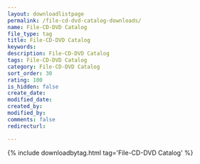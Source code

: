 ```yaml
---
layout: downloadlistpage
permalink: /file-cd-dvd-catalog-downloads/
name: File-CD-DVD Catalog
file_type: tag
title: File-CD-DVD Catalog
keywords:
description: File-CD-DVD Catalog
tags: File-CD-DVD Catalog
category: File-CD-DVD Catalog
sort_order: 30
rating: 100
is_hidden: false
create_date:
modified_date:
created_by:
modified_by:
comments: false
redirecturl:

---
```

 {% include downloadbytag.html tag='File-CD-DVD Catalog' %}
